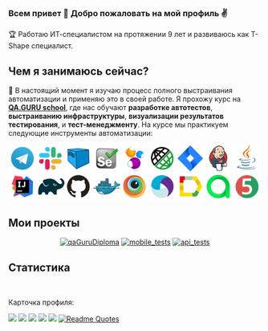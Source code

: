 ### Всем привет 👋 Добро пожаловать на мой профиль :v:

:trophy: Работаю ИТ-специалистом на протяжении 9 лет и развиваюсь как T-Shape специалист.

## Чем я занимаюсь сейчас?

:dart: В настоящий момент я изучаю процесс полного выстраивания автоматизации и применяю это в своей работе. Я прохожу курс на **[QA.GURU school](https://qa.guru)**, где нас обучают **разработке автотестов**, **выстраиванию инфраструктуры**, **визуализации результатов тестирования**, и **тест-менеджменту**. На курсе мы практикуем следующие инструменты автоматизации:

<p align="center">
  <img src="images/tech.png">
</p>


<div align="left">
<h2> Мои проекты </h2>
</div>
<p align="center">
 <a href="https://github.com/andreyzavrichko/qaguru_homework_12.5"><img width="250" title="| Graduation project. UI automated tests using Java / Selenide / Rest-Assured" src="https://denvercoder1-github-readme-stats.vercel.app/api/pin/?username=andreyzavrichko&repo=qaguru_homework_12.5&theme=buefy&border_color=6A54DF&title_color=6F4BD7&text_color=20793B&icon_color=6A54DF&show_icons=false" alt="qaGuruDiploma"></a>
<a href="https://github.com/andreyzavrichko/mobile-tests"><img width="250" title="| Mobile automated tests with Appium" src="https://denvercoder1-github-readme-stats.vercel.app/api/pin/?username=andreyzavrichko&repo=mobile-tests&theme=buefy&border_color=6A54DF&title_color=6A54DF&text_color=20793B&icon_color=6A54DF&show_icons=false" alt="mobile_tests"></a>
<a href="https://github.com/andreyzavrichko/petstore-api-tests"><img width="250" title="| Api automated tests with RestAssured" src="https://denvercoder1-github-readme-stats.vercel.app/api/pin/?username=andreyzavrichko&repo=petstore-api-tests&theme=buefy&border_color=6A54DF&title_color=6A54DF&text_color=20793B&icon_color=6A54DF&show_icons=false" alt="api_tests"></a>  
</p>  


<p align="center">
  <a href="https://github.com/andreyzavrichko?tab=repositories&sort=stargazers"></a>  
</p>
<p align="right">
  <h2>Статистика</h2>
<br>
</p>
Карточка профиля:
<br>

![](https://github-profile-summary-cards.vercel.app/api/cards/profile-details?username=andreyzavrichko&theme=radical)
![](https://github-profile-summary-cards.vercel.app/api/cards/most-commit-language?username=andreyzavrichko&theme=radical)
![](https://github-profile-summary-cards.vercel.app/api/cards/repos-per-language?username=andreyzavrichko&theme=radical)
![](https://github-profile-summary-cards.vercel.app/api/cards/stats?username=andreyzavrichko&theme=radical)
![](https://github-profile-summary-cards.vercel.app/api/cards/productive-time?username=andreyzavrichko&theme=radical)
[![Readme Quotes](https://quotes-github-readme.vercel.app/api?type=horizontal&theme=dark)](https://github.com/piyushsuthar/github-readme-quotes)






<!--
**andreyzavrichko/andreyzavrichko** is a ✨ _special_ ✨ repository because its `README.md` (this file) appears on your GitHub profile.

Here are some ideas to get you started:

- 🔭 I’m currently working on ...
- 🌱 I’m currently learning ...
- 👯 I’m looking to collaborate on ...
- 🤔 I’m looking for help with ...
- 💬 Ask me about ...
- 📫 How to reach me: ...
- 😄 Pronouns: ...
- ⚡ Fun fact: ...
-->

